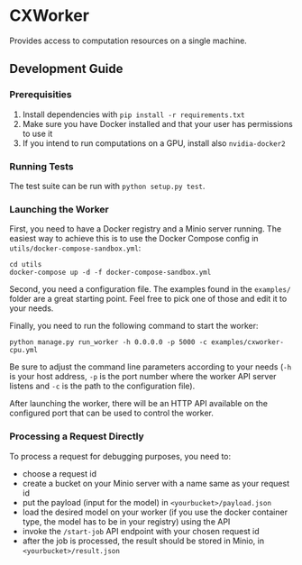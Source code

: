 # CXWorker

Provides access to computation resources on a single machine.

## Development Guide

### Prerequisities

1. Install dependencies with `pip install -r requirements.txt`
2. Make sure you have Docker installed and that your user has permissions to use 
   it
3. If you intend to run computations on a GPU, install also `nvidia-docker2`

### Running Tests

The test suite can be run with `python setup.py test`.

### Launching the Worker

First, you need to have a Docker registry and a Minio server running. The 
easiest way to achieve this is to use the Docker Compose config in 
`utils/docker-compose-sandbox.yml`:

```
cd utils
docker-compose up -d -f docker-compose-sandbox.yml
```

Second, you need a configuration file. The examples found in the `examples/` 
folder are a great starting point. Feel free to pick one of those and edit it to 
your needs.

Finally, you need to run the following command to start the worker:

```
python manage.py run_worker -h 0.0.0.0 -p 5000 -c examples/cxworker-cpu.yml
```

Be sure to adjust the command line parameters according to your needs (`-h` is 
your host address, `-p` is the port number where the worker API server listens 
and `-c` is the path to the configuration file).

After launching the worker, there will be an HTTP API available on the 
configured port that can be used to control the worker.

### Processing a Request Directly

To process a request for debugging purposes, you need to:

- choose a request id
- create a bucket on your Minio server with a name same as your request id
- put the payload (input for the model) in `<yourbucket>/payload.json`
- load the desired model on your worker (if you use the docker container type, 
  the model has to be in your registry) using the API
- invoke the `/start-job` API endpoint with your chosen request id
- after the job is processed, the result should be stored in Minio, in 
  `<yourbucket>/result.json`
